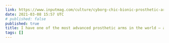 ```yaml
---
link: https://www.inputmag.com/culture/cyborg-chic-bionic-prosthetic-arm-sucks
date: 2021-03-08 15:57 UTC
# published: false
published: true
title: I have one of the most advanced prosthetic arms in the world — and I hate it
tags: []
---
```




